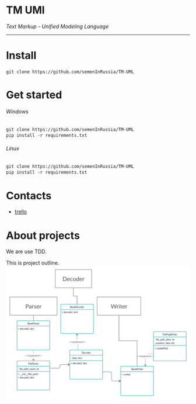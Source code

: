 # TM UMl
*Text Markup - Unified Modeling Language*
***
# Install
```
git clone https://github.com/semenInRussia/TM-UML
```
# Get started
###### Windows
```
git clone https://github.com/semenInRussia/TM-UML
pip install -r requirements.txt
```
###### Linux
```
git clone https://github.com/semenInRussia/TM-UML
pip install -r requirements.txt
```
# Contacts
* [trello](https://trello.com/b/JwrfZ6O5/)
# About projects
We are use TDD.

This is project outline.
![My Uml Image](readme/UML-main.jpg)


